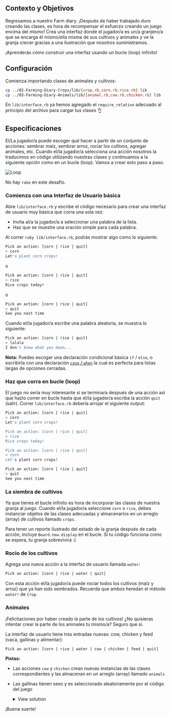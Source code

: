 ## Contexto y Objetivos
Regresamos a nuestro Farm diary. ¡Después de haber trabajado duro creando las clases, es hora de recompensar el esfuerzo creando un juego encima del mismo! Crea una interfaz donde el jugador/a es un/a granjero/a que se encarga él mismo/ella misma de sus cultivos y animales y ve la granja crecer gracias a una ilustración que nosotros suministramos.

¡Aprenderás cómo construir una interfaz usando un bucle (loop) infinito!

## Configuración

Comienza importando clases de animales y cultivos:

```bash
cp ../02-Farming-Diary-Crops/lib/{crop.rb,corn.rb,rice.rb} lib
cp ../03-Farming-Diary-Animals/lib/{animal.rb,cow.rb,chicken.rb} lib
```

En `lib/interface.rb` ya hemos agregado el `require_relative` adecuado al principio del archivo para cargar tus clases 👌

## Especificaciones

El/La jugador/a puede escoger qué hacer a partir de un conjunto de acciones: sembrar maíz, sembrar arroz, rociar los cultivos, agregar animales, etc.
Cuando el/la jugador/a selecciona una acción nosotros la traducimos en código utilizando nuestras clases y continuamos a la siguiente opción como en un bucle (loop). Vamos a crear esto paso a paso.

![Loop](https://raw.githubusercontent.com/lewagon/fullstack-images/master/ruby/farming-diary/loop.svg?sanitize=true)


No hay `rake` en este desafío.

### Comienza con una Interfaz de Usuario básica

Abre `lib/interface.rb` y escribe el código necesario para crear una interfaz de usuario muy básica que corra una sola vez:
- Invita al/a la jugador/a a seleccionar una palabra de la lista.
- Haz que se muestre una oración simple para cada palabra.

Al correr `ruby lib/interface.rb`, podrás mostrar algo como lo siguiente:

```bash
Pick an action: [corn | rice | quit]
> corn
Let's plant corn crops!
```

o

```bash
Pick an action: [corn | rice | quit]
> rice
Rice crops today!
```

o

```bash
Pick an action: [corn | rice | quit]
> quit
See you next time
```

Cuando el/la jugador/a escribe una palabra aleatoria, se muestra lo siguiente:

```bash
Pick an action: [corn | rice | quit]
> lalala
I don't know what you mean...
```
**Nota:** Puedes escoger una declaración condicional básica `if` / `else`, o escribirla con una declaración [`case` / `when`](https://ruby-doc.org/docs/keywords/1.9/Object.html#method-i-case) la cual es perfecta para listas largas de opciones cerradas.


### Haz que corra en bucle (loop)

El juego no sería muy interesante si se terminara después de una acción así que hazlo correr en bucle hasta que el/la jugador/a escriba la acción `quit` (salir). Correr `lib/interface.rb` debería arrojar el siguiente output:

```bash
Pick an action: [corn | rice | quit]
> corn
Let's plant corn crops!

Pick an action: [corn | rice | quit]
> rice
Rice crops today!

Pick an action: [corn | rice | quit]
> corn
Let's plant corn crops!

Pick an action: [corn | rice | quit]
> quit
See you next time
```

### La siembra de cultivos

Ya que tienes el bucle infinito es hora de incorporar las clases de nuestra granja al juego. Cuando el/la jugador/a seleccione  `corn` o `rice`, debes instanciar objetos de las clases adecuadas y almacenarlos en un arreglo (array) de cultivos llamado `crops`.

Para tener un reporte ilustrado del estado de la granja después de cada acción, incluye `Board.new.display` en el bucle. Si tu código funciona como se espera, tu granja sobrevivirá :)


### Rocio de los cultivos

Agrega una nueva acción a la interfaz de usuario llamada `water`:

```bash
Pick an action: [corn | rice | water | quit]
```

Con esta acción el/la jugador/a puede rociar todos los cultivos (maíz y arroz) que ya han sido sembrados. Recuerda que ambos heredan el método `water!` de `Crop`.

### Animales

¡Felicitaciones por haber creado la parte de los cultivos! ¿No quisieras intentar crear la parte de los animales tu mismo/a? Seguro que sí.

La interfaz de usuario tiene tres entradas nuevas: cow, chicken y feed (vaca, gallinas y alimentar):

```bash
Pick an action: [corn | rice | water | cow | chicken | feed | quit]
```

**Pistas:**
- Las acciones `cow` y `chicken` crean nuevas instancias de las clases correspondientes y las almacenan en un arreglo (array) llamado `animals`
- Las gallinas tienen sexo y es seleccionado aleatoriamente por el código del juego
  <details>
  <summary markdown='span'>View solution</summary>

  ```bash
  when "chicken"
    gender = ["female", "male"].sample
    puts "The chicken is a #{gender}"
    Chicken.new(gender)
  ```
  </details>

¡Buena suerte!
